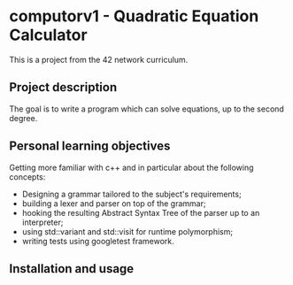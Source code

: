 # computorv1 - Quadratic Equation Calculator
This is a project from the 42 network curriculum. 

## Project description
The goal is to write a program which can solve equations, up to the second degree.

## Personal learning objectives
Getting more familiar with c++ and in particular about the following concepts:

- Designing a grammar tailored to the subject's requirements;
- building a lexer and parser on top of the grammar;
- hooking the resulting Abstract Syntax Tree of the parser up to an interpreter;
- using std::variant and std::visit for runtime polymorphism;
- writing tests using googletest framework.

## Installation and usage
